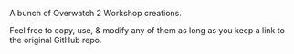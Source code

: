 
A bunch of Overwatch 2 Workshop creations.

Feel free to copy, use, & modify any of them as long as you keep a link to the original GitHub repo.
